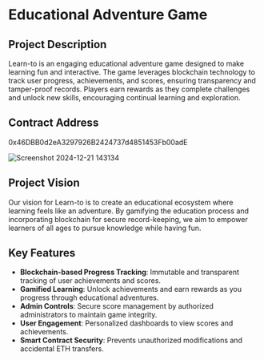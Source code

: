 # Educational Adventure Game

## Project Description
Learn-to is an engaging educational adventure game designed to make learning fun and interactive. The game leverages blockchain technology to track user progress, achievements, and scores, ensuring transparency and tamper-proof records. Players earn rewards as they complete challenges and unlock new skills, encouraging continual learning and exploration.

## Contract Address
0x46DBB0d2eA3297926B2424737d4851453Fb00adE

![Screenshot 2024-12-21 143134](https://github.com/user-attachments/assets/c591083d-ed51-476c-ba1d-b2667fe9faea)


## Project Vision
Our vision for Learn-to is to create an educational ecosystem where learning feels like an adventure. By gamifying the education process and incorporating blockchain for secure record-keeping, we aim to empower learners of all ages to pursue knowledge while having fun.

## Key Features
- **Blockchain-based Progress Tracking**: Immutable and transparent tracking of user achievements and scores.
- **Gamified Learning**: Unlock achievements and earn rewards as you progress through educational adventures.
- **Admin Controls**: Secure score management by authorized administrators to maintain game integrity.
- **User Engagement**: Personalized dashboards to view scores and achievements.
- **Smart Contract Security**: Prevents unauthorized modifications and accidental ETH transfers.

